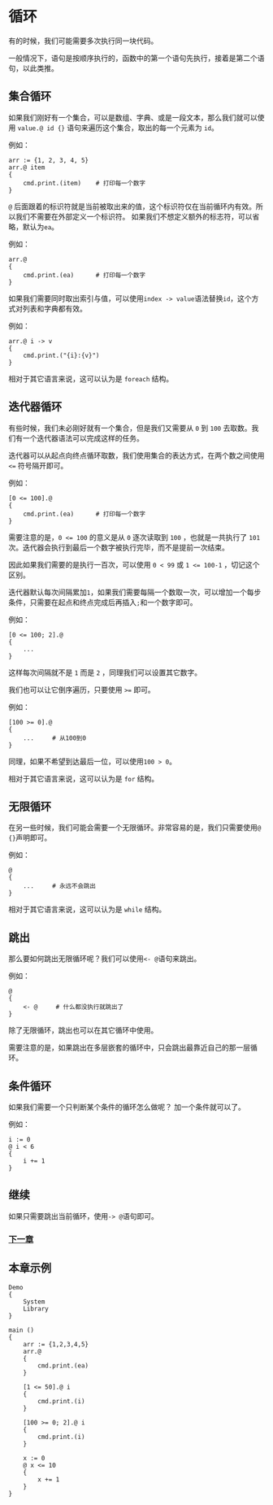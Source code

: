 # 循环
有的时候，我们可能需要多次执行同一块代码。

一般情况下，语句是按顺序执行的，函数中的第一个语句先执行，接着是第二个语句，以此类推。
## 集合循环
如果我们刚好有一个集合，可以是数组、字典、或是一段文本，那么我们就可以使用 `value.@ id {}` 语句来遍历这个集合，取出的每一个元素为 `id`。

例如：
```
arr := {1, 2, 3, 4, 5}
arr.@ item
{
    cmd.print.(item)    # 打印每一个数字
}
```
`@` 后面跟着的标识符就是当前被取出来的值，这个标识符仅在当前循环内有效。所以我们不需要在外部定义一个标识符。
如果我们不想定义额外的标志符，可以省略，默认为`ea`。

例如：
```
arr.@
{
    cmd.print.(ea)      # 打印每一个数字
}
```

如果我们需要同时取出索引与值，可以使用`index -> value`语法替换`id`，这个方式对列表和字典都有效。

例如：
```
arr.@ i -> v
{
    cmd.print.("{i}:{v}")
}
```

相对于其它语言来说，这可以认为是 `foreach` 结构。
## 迭代器循环
有些时候，我们未必刚好就有一个集合，但是我们又需要从 `0` 到 `100` 去取数。我们有一个迭代器语法可以完成这样的任务。

迭代器可以从起点向终点循环取数，我们使用集合的表达方式，在两个数之间使用 `<=` 符号隔开即可。

例如：
```
[0 <= 100].@
{
    cmd.print.(ea)      # 打印每一个数字
}
```
需要注意的是，`0 <= 100` 的意义是从 `0` 逐次读取到 `100` ，也就是一共执行了 `101` 次。迭代器会执行到最后一个数字被执行完毕，而不是提前一次结束。

因此如果我们需要的是执行一百次，可以使用 `0 < 99` 或 `1 <= 100-1` ，切记这个区别。

迭代器默认每次间隔累加`1`，如果我们需要每隔一个数取一次，可以增加一个每步条件，只需要在起点和终点完成后再插入`;`和一个数字即可。

例如：
```
[0 <= 100; 2].@ 
{
    ...
}
```
这样每次间隔就不是 `1` 而是 `2` ，同理我们可以设置其它数字。

我们也可以让它倒序遍历，只要使用 `>=` 即可。

例如：
```
[100 >= 0].@ 
{
    ...     # 从100到0
}
```
同理，如果不希望到达最后一位，可以使用`100 > 0`。

相对于其它语言来说，这可以认为是 `for` 结构。
## 无限循环
在另一些时候，我们可能会需要一个无限循环。非常容易的是，我们只需要使用`@ {}`声明即可。

例如：
```
@
{
    ...     # 永远不会跳出
}
```
相对于其它语言来说，这可以认为是 `while` 结构。
## 跳出
那么要如何跳出无限循环呢？我们可以使用`<- @`语句来跳出。

例如：
```
@
{
    <- @     # 什么都没执行就跳出了
}
```
除了无限循环，跳出也可以在其它循环中使用。

需要注意的是，如果跳出在多层嵌套的循环中，只会跳出最靠近自己的那一层循环。
## 条件循环
如果我们需要一个只判断某个条件的循环怎么做呢？
加一个条件就可以了。

例如：
```
i := 0
@ i < 6 
{
    i += 1
}
```
## 继续
如果只需要跳出当前循环，使用`-> @`语句即可。

### [下一章](函数类型.md)

## 本章示例
```
Demo
{
    System
    Library
}

main ()
{
    arr := {1,2,3,4,5}
    arr.@ 
    {
        cmd.print.(ea)
    }

    [1 <= 50].@ i
    {
        cmd.print.(i)
    }

    [100 >= 0; 2].@ i
    {
        cmd.print.(i)
    }

    x := 0
    @ x <= 10
    {
        x += 1
    }
}
```